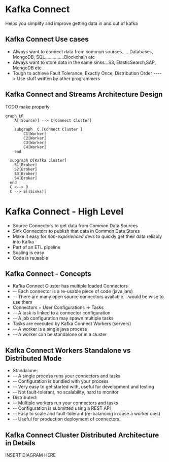 # Kafka Connect

Helps you simplify and improve getting data in and out of kafka

## Kafka Connect Use cases

- Always want to connect data from common sources......Databases, MongoDB, SQL...............Blockchain etc
- Always want to store data in the same sinks...S3, ElasticSearch,SAP, MongoDB etc
- Tough to achieve Fault Tolerance, Exactly Once, Distribution Order
----> Use stuff written by other programmers

## Kafka Connect and Streams Architecture Design

TODO make properly
```mermaid
graph LR
    A[(Source)] --> C[Connect Cluster]

    subgraph  C [Connect Cluster ]
        C1[Worker]
        C2[Worker]
        C3[Worker]
        C4[Worker]
    end

  subgraph D[Kafka Cluster]
    S1[Broker]
    S2[Broker]
    S3[Broker]
    S4[Broker]
  end
  C <--> D
  C --> E[(Sinks)]

```

# Kafka Connect - High Level
- Source Connectors to get data from Common Data Sources
- Sink Connectors to publish that data in Common Data Stores
- Make it easy for *non-experienced devs* to quickly get their data reliably into Kafka
- Part of an ETL pipeline
- Scaling is easy
- Code is reusable

## Kafka Connect - Concepts
- Kafka Connect Cluster has multiple loaded Connectors
- -- Each connector is a re-usable piece of code (java jars)
- -- There are many open source connectors available....would be wise to use them
- Connectors + User Configurations => Tasks
- -- A task is linked to a connector configuration
- -- A job configuration may spawn multiple tasks
- Tasks are executed by Kafka Connect Workers (servers)
- -- A worker is a single java process
- -- A worker can be standalone or in a cluster

## Kafka Connect Workers Standalone vs Distributed Mode
- Standalone:
- -- A single process runs your connectors and tasks
- -- Configuration is bundled with your process
- -- Very easy to get started with, useful for development and testing
- -- Not fault-tolerant, no scalability, hard to monitor
- Distributed:
- -- Multiple workers run your connectors and tasks
- -- Configuration is submitted using a REST API
- -- Easy to scale and fault-tolerant (re-balancing in case a worker dies)
- -- Useful for production deployment of connectors.

## Kafka Connect Cluster Distributed Architecture in Details
INSERT DIAGRAM HERE